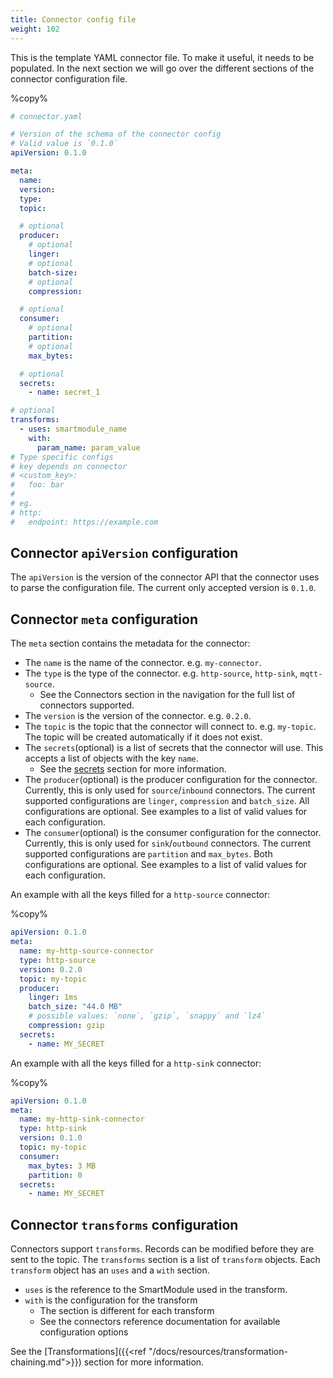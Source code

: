 ```yaml
---
title: Connector config file 
weight: 102
---
```


This is the template YAML connector file. To make it useful, it needs to be
populated. In the next section we will go over the different sections of the connector configuration file.

%copy%
```yaml
# connector.yaml

# Version of the schema of the connector config
# Valid value is `0.1.0`
apiVersion: 0.1.0

meta:
  name:
  version:
  type:
  topic:

  # optional
  producer:
    # optional
    linger:
    # optional
    batch-size:
    # optional
    compression:

  # optional
  consumer:
    # optional
    partition:
    # optional
    max_bytes:

  # optional
  secrets:
    - name: secret_1

# optional
transforms:
  - uses: smartmodule_name
    with:
      param_name: param_value
# Type specific configs
# key depends on connector
# <custom_key>:
#   foo: bar
#
# eg.
# http:
#   endpoint: https://example.com
```


## Connector `apiVersion` configuration

The `apiVersion` is the version of the connector API that the connector uses to parse the configuration file. The current only accepted version is `0.1.0`.

## Connector `meta` configuration

The `meta` section contains the metadata for the connector:

* The `name` is the name of the connector. e.g. `my-connector`.
* The `type` is the type of the connector. e.g. `http-source`, `http-sink`, `mqtt-source`.
  * See the Connectors section in the navigation for the full list of connectors supported.
* The `version` is the version of the connector. e.g. `0.2.0`.
* The `topic` is the topic that the connector will connect to. e.g. `my-topic`. The topic will be created automatically if it does not exist.
* The `secrets`(optional) is a list of secrets that the connector will use. This accepts a list of objects with the key `name`.
  * See the [secrets]() section for more information.
* The `producer`(optional) is the producer configuration for the connector. Currently, this is only used for `source`/`inbound` connectors. The current supported configurations are `linger`, `compression` and `batch_size`. All configurations are optional. See examples to a list of valid values for each configuration.
* The `consumer`(optional) is the consumer configuration for the connector. Currently, this is only used for `sink`/`outbound` connectors. The current supported configurations are `partition` and `max_bytes`. Both configurations are optional. See examples to a list of valid values for each configuration.

An example with all the keys filled for a `http-source` connector:

%copy%
```yaml
apiVersion: 0.1.0
meta:
  name: my-http-source-connector
  type: http-source
  version: 0.2.0
  topic: my-topic
  producer:
    linger: 1ms
    batch_size: "44.0 MB"
    # possible values: `none`, `gzip`, `snappy` and `lz4`
    compression: gzip
  secrets:
    - name: MY_SECRET
```

An example with all the keys filled for a `http-sink` connector:

%copy%
```yaml
apiVersion: 0.1.0
meta:
  name: my-http-sink-connector
  type: http-sink
  version: 0.1.0
  topic: my-topic
  consumer:
    max_bytes: 3 MB
    partition: 0
  secrets:
    - name: MY_SECRET
```


## Connector `transforms` configuration

Connectors support `transforms`. Records can be modified before they are sent to the topic. The `transforms` section is a list of `transform` objects. Each `transform` object has an `uses` and a `with` section.

* `uses` is the reference to the SmartModule used in the transform.
* `with` is the configuration for the transform
  * The section is different for each transform
  * See the connectors reference documentation for available configuration options

See the [Transformations]({{<ref "/docs/resources/transformation-chaining.md">}}) section for more information.